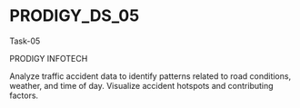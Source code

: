 # PRODIGY_DS_05
Task-05

PRODIGY INFOTECH

Analyze traffic accident data to identify patterns related to road conditions, weather, and time of day. Visualize accident hotspots and contributing factors.

